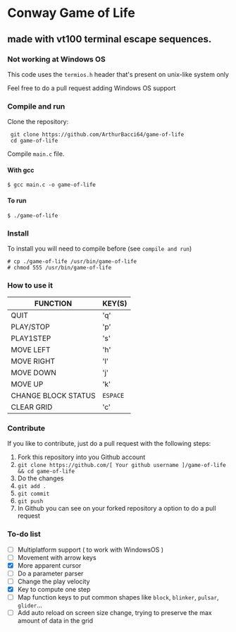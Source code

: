 # Conway Game of Life

## made with vt100 terminal escape sequences.

### Not working at Windows OS

This code uses the `termios.h` header that's present on unix-like system only

Feel free to do a pull request adding Windows OS support

### Compile and run

Clone the repository:

```
 git clone https://github.com/ArthurBacci64/game-of-life
 cd game-of-life
```

Compile `main.c` file.

#### With gcc

```
$ gcc main.c -o game-of-life
```

#### To run

```
$ ./game-of-life
```

### Install

To install you will need to compile before (see `compile and run`)

```
# cp ./game-of-life /usr/bin/game-of-life
# chmod 555 /usr/bin/game-of-life
```

### How to use it

| FUNCTION | KEY(S) |
| ----------- | ----------- |
| QUIT | 'q' |
| PLAY/STOP | 'p' |
| PLAY1STEP | 's' |
| MOVE LEFT | 'h' |
| MOVE RIGHT | 'l' |
| MOVE DOWN | 'j' |
| MOVE UP | 'k' |
| CHANGE BLOCK STATUS | `ESPACE` |
| CLEAR GRID | 'c' |


### Contribute

If you like to contribute, just do a pull request with the following steps:

1. Fork this repository into you Github account
2. `git clone https://github.com/[ Your github username ]/game-of-life && cd game-of-life`
3. Do the changes
4. `git add .`
5. `git commit`
6. `git push`
7. In Github you can see on your forked repository a option to do a pull request

### To-do list

- [ ] Multiplatform support ( to work with WindowsOS )
- [ ] Movement with arrow keys
- [x] More apparent cursor
- [ ] Do a parameter parser
- [ ] Change the play velocity
- [x] Key to compute one step
- [ ] Map function keys to put common shapes like `block`, `blinker`, `pulsar`, `glider`...
- [ ] Add auto reload on screen size change, trying to preserve the max amount of data in the grid 
